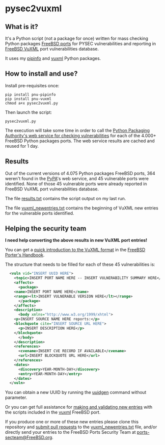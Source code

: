 # pysec2vuxml
## What is it?
It's a Python script (not a package for once) written for mass checking Python packages [FreeBSD ports](https://www.freshports.org/) for PYSEC vulnerabilities and reporting in [FreeBSD VuXML](https://www.vuxml.org/freebsd/index.html) port vulnerabilities database.

It uses my [pipinfo](https://github.com/HubTou/pipinfo) and [vuxml](https://github.com/HubTou/vuxml) Python packages.

## How to install and use?
Install pre-requisites once:
```
pip install pnu-pipinfo
pip install pnu-vuxml
chmod a+x pysec2vuxml.py
```

Then launch the script:
```
pysec2vuxml.py
```

The execution will take some time in order to call the [Python Packaging Authority's web service for checking vulnerabilities](https://warehouse.pypa.io/api-reference/json.html#known-vulnerabilities) for each of the 4.000+ FreeBSD Python packages ports.
The web service results are cached and reused for 1 day.

## Results
Out of the current versions of 4.075 Python packages FreeBSD ports, 364 weren't found in the [PyPA](https://www.pypa.io/en/latest/)'s web service, and 45 vulnerable ports were identified.
None of those 45 vulnerable ports were already reported in FreeBSD VuXML port vulnerabilities database.

The file [results.txt](https://github.com/HubTou/pysec2vuxml/blob/main/results.txt) contains the script output on my last run.

The file [vuxml_newentries.txt](https://github.com/HubTou/pysec2vuxml/blob/main/vuxml_newentries.txt) contains the beginning of VuXML new entries for the vulnerable ports identified.

## Helping the security team
**I need help converting the above results in new VuXML port entries!**

You can get a [quick introduction to the VuXML format](https://docs.freebsd.org/en/books/porters-handbook/security/#security-notify-vuxml-intro) in the [FreeBSD Porter's Handbook](https://docs.freebsd.org/en/books/porters-handbook/).

The structure that needs to be filled for each of these 45 vulnerabilities is:
```xml
  <vuln vid="INSERT UUID HERE">
    <topic>INSERT PORT NAME HERE -- INSERT VULNERABILITY SUMMARY HERE</topic>
    <affects>
      <package>
    <name>INSERT PORT NAME HERE</name>
    <range><lt>INSERT VULNERABLE VERSION HERE</lt></range>
      </package>
    </affects>
    <description>
      <body xmlns="http://www.w3.org/1999/xhtml">
    <p>INSERT SOURCE NAME HERE reports:</p>
    <blockquote cite="INSERT SOURCE URL HERE">
      <p>INSERT DESCRIPTION HERE</p>
    </blockquote>
      </body>
    </description>
    <references>
      <cvename>INSERT CVE RECORD IF AVAILABLE</cvename>
      <url>INSERT BLOCKQUOTE URL HERE</url>
    </references>
    <dates>
      <discovery>YEAR-MONTH-DAY</discovery>
      <entry>YEAR-MONTH-DAY</entry>
    </dates>
  </vuln>
```

You can obtain a new UUID by running the [uuidgen](https://man.freebsd.org/cgi/man.cgi?query=uuidgen) command without parameter.

Or you can get full assistance for [making and validating new entries](https://docs.freebsd.org/en/books/porters-handbook/security/#security-notify-vuxml-testing) with the scripts included in the [vuxml](https://www.freshports.org/security/vuxml/) FreeBSD port.

If you produce one or more of these new entries please clone this repository and [submit pull requests](https://docs.github.com/en/pull-requests/collaborating-with-pull-requests/proposing-changes-to-your-work-with-pull-requests/creating-a-pull-request) to the [vuxml_newentries.txt](https://github.com/HubTou/pysec2vuxml/blob/main/vuxml_newentries.txt) file, and/or directly send your entries to  the FreeBSD Ports Security Team at <ports-secteam@FreeBSD.org>.
